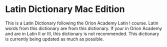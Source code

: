 # Latin Dictionary Mac Edition
This is a Latin Dictionary following the Orion Academy Latin I course. Latin words from this dictionary are from this dictionary. If your in Orion Academy and are in Latin II or III, this dictionary is not recommended. This dictionary is currently being updated as much as possible.  
